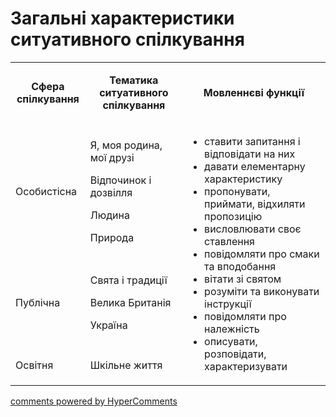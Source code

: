 <div id="hypercomments_widget" class="js-hypercomments-widget invisible"></div>

# Загальні характеристики ситуативного спілкування

<table>
<tbody>
<tr>
<td style="text-align: center;" width="113">
<p><strong>Сфера спілкування</strong></p>
</td>
<td style="text-align: center;" width="208">
<p><strong>Тематика ситуативного спілкування</strong></p>
</td>
<td style="text-align: center;" width="340">
<p><strong>Мовленнєві функції</strong></p>
</td>
</tr>
<tr>
<td width="113">
<p>Особистісна</p>
</td>
<td width="208">
<p>Я, моя родина, мої друзі</p>
<p>Відпочинок і дозвілля</p>
<p>Людина</p>
<p>Природа</p>
</td>
<td rowspan="3" width="340">
<ul>
<li>ставити запитання і відповідати на них</li>
<li>давати елементарну характеристику</li>
<li>пропонувати, приймати, відхиляти пропозицію</li>
<li>висловлювати своє ставлення</li>
<li>повідомляти про смаки та вподобання</li>
<li>вітати зі святом</li>
<li>розуміти та виконувати інструкції</li>
<li>повідомляти про належність</li>
<li>описувати, розповідати, характеризувати</li>
</ul>
</td>
</tr>
<tr>
<td width="113">
<p>Публічна</p>
</td>
<td width="208">
<p>Свята і традиції</p>
<p>Велика Британія</p>
<p>Україна</p>
</td>
</tr>
<tr>
<td width="113">
<p>Освітня</p>
</td>
<td width="208">
<p>Шкільне життя</p>
</td>
</tr>
</tbody>
</table>

<div class="js-hypercomments-container">
    <a href="http://hypercomments.com" class="hc-link" title="comments widget">comments powered by HyperComments</a>
</div>